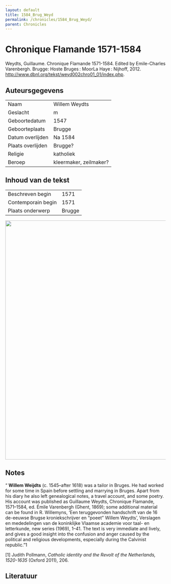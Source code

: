 ```yaml
---
layout: default
title: 1584_Brug_Weyd
permalink: /chronicles/1584_Brug_Weyd/
parent: Chronicles
--- 
```



# Chronique Flamande 1571-1584 

Weydts, Guillaume. Chronique Flamande 1571-1584. Edited by Emile-Charles Varenbergh. Brugge: Hoste Bruges : MoorLa Haye : Nijhoff, 2012. http://www.dbnl.org/tekst/weyd002chro01_01/index.php. 

## Auteursgegevens 

| | | 
| --------------- | --------------- | 
| Naam | Willem Weydts | 
| Geslacht | m | 
 | Geboortedatum | 1547 | 
| Geboorteplaats | Brugge | 
| Datum overlijden | Na 1584 | 
| Plaats overlijden | Brugge? | 
| Religie | katholiek | 
| Beroep | kleermaker, zeilmaker? | 

## Inhoud van de tekst 

| | | 
| --------------- | --------------- | 
| Beschreven begin | 1571 | 
| Contemporain begin | 1571 | 
| Plaats onderwerp | Brugge | 

[<img src="..\..\barplots_chronicles\1584_Brug_Weyd.jpg" width="750"/>](..\..\barplots_chronicles\1584_Brug_Weyd.jpg) 

## Notes 

“ **Willem Weijdts** (c. 1545–after 1618) was a tailor in Bruges. He had
worked for some time in Spain before settling and marrying in Bruges. Apart
from his diary he also left genealogical notes, a travel account, and some
poetry. His account was published as Guillaume Weydts, Chronique Flamande,
1571–1584, ed. Émile Varenbergh (Ghent, 1869); some additional material can be
found in R. Willemyns, ‘Een teruggevonden handschrift van de 16 de-eeuwse
Brugse kroniekschrijver en “poeet” Willem Weydts’, Verslagen en mededelingen
van de koninklijke Vlaamse academie voor taal- en letterkunde, new series
(1969), 1–41. The text is very immediate and lively, and gives a good insight
into the confusion and anger caused by the political and religious
developments, especially during the Calvinist republic.”<su>1</sup>

[1] Judith Pollmann, _Catholic identity and the Revolt of the Netherlands,
1520-1635_ (Oxford 2011), 206.



## Literatuur 

